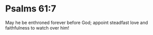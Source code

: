 # Psalms 61:7

May he be enthroned forever before God; appoint steadfast love and faithfulness to watch over him!
